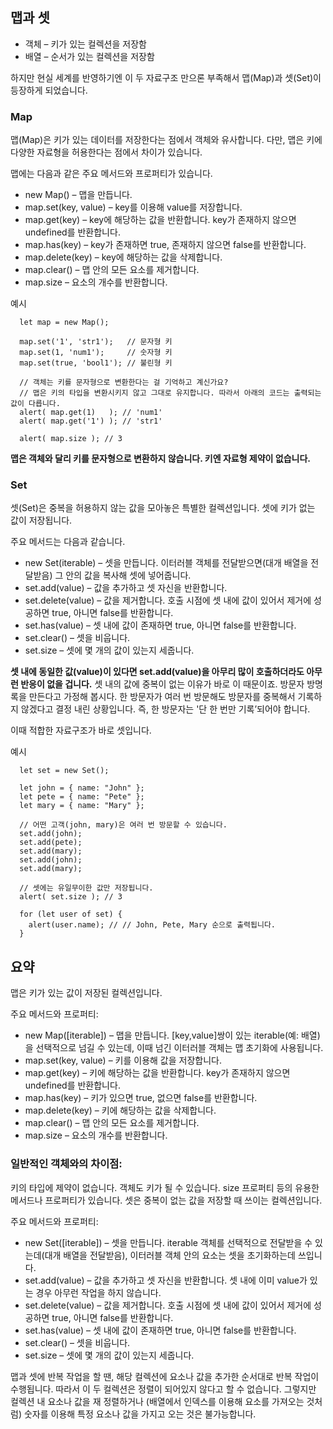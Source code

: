 ## 맵과 셋

* 객체 – 키가 있는 컬렉션을 저장함
* 배열 – 순서가 있는 컬렉션을 저장함

하지만 현실 세계를 반영하기엔 이 두 자료구조 만으론 부족해서 맵(Map)과 셋(Set)이 등장하게 되었습니다.


### Map
맵(Map)은 키가 있는 데이터를 저장한다는 점에서 객체와 유사합니다. 다만, 맵은 키에 다양한 자료형을 허용한다는 점에서 차이가 있습니다.

맵에는 다음과 같은 주요 메서드와 프로퍼티가 있습니다.

* new Map() – 맵을 만듭니다.
* map.set(key, value) – key를 이용해 value를 저장합니다.
* map.get(key) – key에 해당하는 값을 반환합니다. key가 존재하지 않으면 undefined를 반환합니다.
* map.has(key) – key가 존재하면 true, 존재하지 않으면 false를 반환합니다.
* map.delete(key) – key에 해당하는 값을 삭제합니다.
* map.clear() – 맵 안의 모든 요소를 제거합니다.
* map.size – 요소의 개수를 반환합니다.

예시

```
  let map = new Map();
  
  map.set('1', 'str1');   // 문자형 키
  map.set(1, 'num1');     // 숫자형 키
  map.set(true, 'bool1'); // 불린형 키
  
  // 객체는 키를 문자형으로 변환한다는 걸 기억하고 계신가요?
  // 맵은 키의 타입을 변환시키지 않고 그대로 유지합니다. 따라서 아래의 코드는 출력되는 값이 다릅니다.
  alert( map.get(1)   ); // 'num1'
  alert( map.get('1') ); // 'str1'
  
  alert( map.size ); // 3
```

**맵은 객체와 달리 키를 문자형으로 변환하지 않습니다. 키엔 자료형 제약이 없습니다.**


### Set
셋(Set)은 중복을 허용하지 않는 값을 모아놓은 특별한 컬렉션입니다. 셋에 키가 없는 값이 저장됩니다.

주요 메서드는 다음과 같습니다.

* new Set(iterable) – 셋을 만듭니다. 이터러블 객체를 전달받으면(대개 배열을 전달받음) 그 안의 값을 복사해 셋에 넣어줍니다.
* set.add(value) – 값을 추가하고 셋 자신을 반환합니다.
* set.delete(value) – 값을 제거합니다. 호출 시점에 셋 내에 값이 있어서 제거에 성공하면 true, 아니면 false를 반환합니다.
* set.has(value) – 셋 내에 값이 존재하면 true, 아니면 false를 반환합니다.
* set.clear() – 셋을 비웁니다.
* set.size – 셋에 몇 개의 값이 있는지 세줍니다.

**셋 내에 동일한 값(value)이 있다면 set.add(value)을 아무리 많이 호출하더라도 아무런 반응이 없을 겁니다.**
셋 내의 값에 중복이 없는 이유가 바로 이 때문이죠.
방문자 방명록을 만든다고 가정해 봅시다. 
한 방문자가 여러 번 방문해도 방문자를 중복해서 기록하지 않겠다고 결정 내린 상황입니다. 즉, 한 방문자는 '단 한 번만 기록’되어야 합니다.

이때 적합한 자료구조가 바로 셋입니다.

예시
```
  let set = new Set();
  
  let john = { name: "John" };
  let pete = { name: "Pete" };
  let mary = { name: "Mary" };
  
  // 어떤 고객(john, mary)은 여러 번 방문할 수 있습니다.
  set.add(john);
  set.add(pete);
  set.add(mary);
  set.add(john);
  set.add(mary);
  
  // 셋에는 유일무이한 값만 저장됩니다.
  alert( set.size ); // 3
  
  for (let user of set) {
    alert(user.name); // // John, Pete, Mary 순으로 출력됩니다.
  }
```


## 요약
맵은 키가 있는 값이 저장된 컬렉션입니다.

주요 메서드와 프로퍼티:

* new Map([iterable]) – 맵을 만듭니다. [key,value]쌍이 있는 iterable(예: 배열)을 선택적으로 넘길 수 있는데, 이때 넘긴 이터러블 객체는 맵 초기화에 사용됩니다.
* map.set(key, value) – 키를 이용해 값을 저장합니다.
* map.get(key) – 키에 해당하는 값을 반환합니다. key가 존재하지 않으면 undefined를 반환합니다.
* map.has(key) – 키가 있으면 true, 없으면 false를 반환합니다.
* map.delete(key) – 키에 해당하는 값을 삭제합니다.
* map.clear() – 맵 안의 모든 요소를 제거합니다.
* map.size – 요소의 개수를 반환합니다.

### 일반적인 객체와의 차이점:

키의 타입에 제약이 없습니다. 객체도 키가 될 수 있습니다.
size 프로퍼티 등의 유용한 메서드나 프로퍼티가 있습니다.
셋은 중복이 없는 값을 저장할 때 쓰이는 컬렉션입니다.

주요 메서드와 프로퍼티:

* new Set([iterable]) – 셋을 만듭니다. iterable 객체를 선택적으로 전달받을 수 있는데(대개 배열을 전달받음), 이터러블 객체 안의 요소는 셋을 초기화하는데 쓰입니다.
* set.add(value) – 값을 추가하고 셋 자신을 반환합니다. 셋 내에 이미 value가 있는 경우 아무런 작업을 하지 않습니다.
* set.delete(value) – 값을 제거합니다. 호출 시점에 셋 내에 값이 있어서 제거에 성공하면 true, 아니면 false를 반환합니다.
* set.has(value) – 셋 내에 값이 존재하면 true, 아니면 false를 반환합니다.
* set.clear() – 셋을 비웁니다.
* set.size – 셋에 몇 개의 값이 있는지 세줍니다.

맵과 셋에 반복 작업을 할 땐, 해당 컬렉션에 요소나 값을 추가한 순서대로 반복 작업이 수행됩니다. 
따라서 이 두 컬렉션은 정렬이 되어있지 않다고 할 수 없습니다. 그렇지만 컬렉션 내 요소나 값을 재 정렬하거나 (배열에서 인덱스를 이용해 요소를 가져오는 것처럼) 숫자를 이용해 특정 요소나 값을 가지고 오는 것은 불가능합니다.







